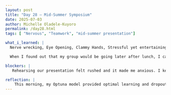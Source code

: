 ```yaml
---
layout: post
title: "Day 28 – Mid-Summer Symposium"
date: 2025-07-03
author: Michelle Oladele-Kuyoro
permalink: /day28.html
tags: [ "Nervous", "Teamwork", "mid-summer presentation"]

what_i_learned: |
  Nerve wrecking, Eye Opening, Clammy Hands, Stressful yet entertaining. These aree but few words that I can use to describe the events of today. When I got to the business school this morning, it was quiet. The sort of quiet that happens when there's anticipation; the lack of knowing who would go first for the Mid-Summer presentation. Of course the schedule was released 10 minutes later, and you could feel the collective sighs and groans echoing around the business school atrium. Going first, going last, presenting after lunch when people are tired and have sort of lost interest. That was the morning of the Mid-Summer Symposium for CEAMLS SAIRI 2025. How exciting.

  When I found out that my group would be going later after lunch, I calmed down a little, but at the same time I wanted to get the presentation over with. But this was a chance for us to refine our presentation as well as smooth things over to prevent any confusion when we would be presenting. As the time drew near for our presentation, I believe that's when the anxiety set in. My hands were clammy, my legs shook, but when i got up there, I was more confident with mysself.

blockers: |
   Rehearsing our presentation felt rushed and it made me anxious. I kept mixing up the words on my slide. 

reflection: |
    This morning, my Optuna model provided optimal learning and dropout rates, leading to impressive results with the Adam optimizer. I was excited to share these findings with my team, but the stress of editing our demo video quickly set in as we rushed to meet the deadline. Although we managed to submit it on time, our practice felt hurried, which made me a bit anxious. Despite this, I believe we are mostly prepared for tomorrow's presentation and can finalize any remaining details later.
---
```

